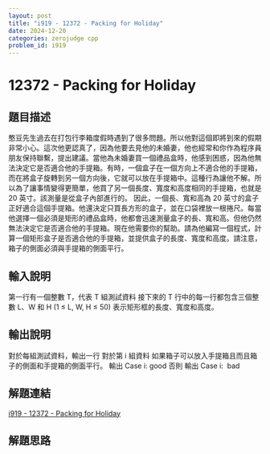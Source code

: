 ```yaml
---
layout: post
title: "i919 - 12372 - Packing for Holiday"
date: 2024-12-20
categories: zerojudge cpp
problem_id: i919
---
```


# 12372 - Packing for Holiday

## 題目描述

憨豆先生過去在打包行李箱度假時遇到了很多問題。所以他對這個即將到來的假期非常小心。這次他更認真了，因為他要去見他的未婚妻，他也經常和你作為程序員朋友保持聯繫，提出建議。當他為未婚妻買一個禮品盒時，他感到困惑，因為他無法決定它是否適合他的手提箱。有時，一個盒子在一個方向上不適合他的手提箱，而在將盒子旋轉到另一個方向後，它就可以放在手提箱中。這種行為讓他不解。所以為了讓事情變得更簡單，他買了另一個長度、寬度和高度相同的手提箱，也就是 20 英寸。該測量是從盒子內部進行的。
因此，一個長、寬和高為 20 英寸的盒子正好適合這個手提箱。他還決定只買長方形的盒子，並在口袋裡放一根捲尺。每當他選擇一個必須是矩形的禮品盒時，他都會迅速測量盒子的長、寬和高。但他仍然無法決定它是否適合他的手提箱。現在他需要你的幫助。請為他編寫一個程式，計算一個矩形盒子是否適合他的手提箱，並提供盒子的長度、寬度和高度。請注意，箱子的側面必須與手提箱的側面平行。

## 輸入說明

第一行有一個整數 T，代表 T 組測試資料
接下來的 T 行中的每一行都包含三個整數 L、W 和 H (1 ≤ L, W, H ≤ 50) 表示矩形框的長度、寬度和高度。

## 輸出說明

對於每組測試資料，輸出一行
對於第 i 組資料
如果箱子可以放入手提箱且而且箱子的側面和手提箱的側面平行。
輸出 Case i: good
否則
輸出 Case i:  bad

## 解題連結

[i919 - 12372 - Packing for Holiday](https://zerojudge.tw/ShowProblem?problemid=i919)

## 解題思路

